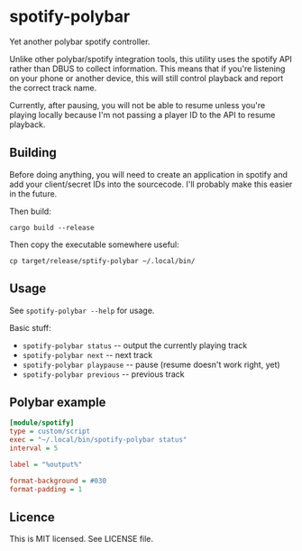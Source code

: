 # spotify-polybar

Yet another polybar spotify controller.

Unlike other polybar/spotify integration tools, this utility uses the spotify API rather than DBUS to collect
information. This means that if you're listening on your phone or another device, this will still control
playback and report the correct track name.

Currently, after pausing, you will not be able to resume unless you're playing locally because I'm not passing
a player ID to the API to resume playback.

## Building

Before doing anything, you will need to create an application in spotify and add your client/secret IDs into
the sourcecode. I'll probably make this easier in the future.

Then build:

    cargo build --release

Then copy the executable somewhere useful:

    cp target/release/sptify-polybar ~/.local/bin/

## Usage

See `spotify-polybar --help` for usage.

Basic stuff:

 * `spotify-polybar status` -- output the currently playing track
 * `spotify-polybar next` -- next track
 * `spotify-polybar playpause` -- pause (resume doesn't work right, yet)
 * `spotify-polybar previous` -- previous track

## Polybar example

```ini
[module/spotify]
type = custom/script
exec = "~/.local/bin/spotify-polybar status"
interval = 5

label = "%output%"

format-background = #030
format-padding = 1

```

## Licence

This is MIT licensed. See LICENSE file.
